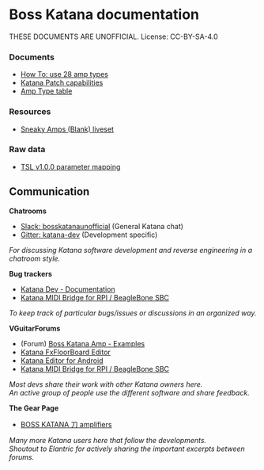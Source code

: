 # Boss Katana documentation

THESE DOCUMENTS ARE UNOFFICIAL.
License: CC-BY-SA-4.0

### Documents

- [How To: use 28 amp types](how-to/use-28-amp-types.md)
- [Katana Patch capabilities](tables/patch-capabilities.md)
- [Amp Type table](tables/amp-types.md)

### Resources

- [Sneaky Amps (Blank) liveset](https://github.com/katana-dev/docs/raw/master/resources/SneakyAmpsBlank.zip)

### Raw data

- [TSL v1.0.0 parameter mapping](data/tsl-map-1.0.0.csv)

## Communication

**Chatrooms**

- [Slack: bosskatanaunofficial](https://bosskatanaunofficial.slack.com) (General Katana chat)
- [Gitter: katana-dev](https://gitter.im/katana-dev) (Development specific)

_For discussing Katana software development and reverse engineering in a chatroom style._

**Bug trackers**

- [Katana Dev - Documentation](https://github.com/katana-dev/docs/issues)
- [Katana MIDI Bridge for RPI / BeagleBone SBC](https://github.com/snhirsch/katana-midi-bridge/issues)

_To keep track of particular bugs/issues or discussions in an organized way._

**VGuitarForums**

- (Forum) [Boss Katana Amp - Examples](http://www.vguitarforums.com/smf/index.php?board=232.0)
- [Katana FxFloorBoard Editor](http://www.vguitarforums.com/smf/index.php?topic=20625.0)
- [Katana Editor for Android](http://www.vguitarforums.com/smf/index.php?topic=20234.0)
- [Katana MIDI Bridge for RPI / BeagleBone SBC](http://www.vguitarforums.com/smf/index.php?topic=19782.0)

_Most devs share their work with other Katana owners here.<br>
An active group of people use the different software and share feedback._

**The Gear Page**

- [BOSS KATANA 刀 amplifiers](https://www.thegearpage.net/board/index.php?posts/23891522/)

_Many more Katana users here that follow the developments.<br>
Shoutout to Elantric for actively sharing the important excerpts between forums._
